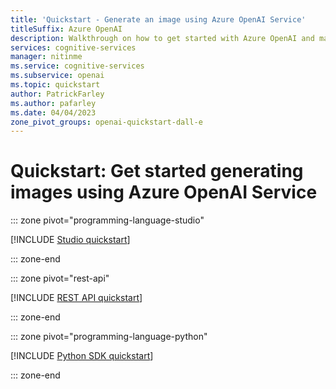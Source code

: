 ```yaml
---
title: 'Quickstart - Generate an image using Azure OpenAI Service'
titleSuffix: Azure OpenAI
description: Walkthrough on how to get started with Azure OpenAI and make your first image generation call.
services: cognitive-services
manager: nitinme
ms.service: cognitive-services
ms.subservice: openai
ms.topic: quickstart
author: PatrickFarley
ms.author: pafarley
ms.date: 04/04/2023
zone_pivot_groups: openai-quickstart-dall-e
---
```


# Quickstart: Get started generating images using Azure OpenAI Service


::: zone pivot="programming-language-studio"

[!INCLUDE [Studio quickstart](includes/dall-e-studio.md)]

::: zone-end

::: zone pivot="rest-api"

[!INCLUDE [REST API quickstart](includes/dall-e-rest.md)]

::: zone-end

::: zone pivot="programming-language-python"

[!INCLUDE [Python SDK quickstart](includes/dall-e-python.md)]

::: zone-end

